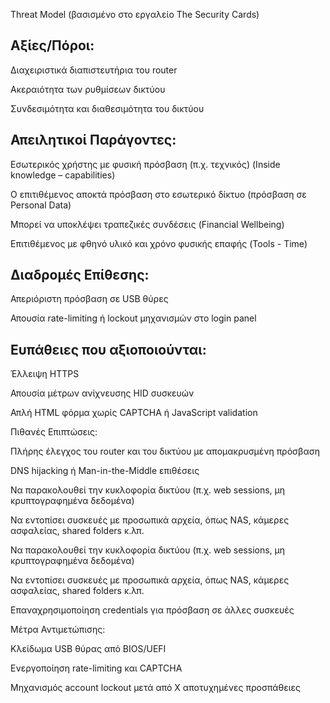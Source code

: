 Threat Model (βασισμένο στο εργαλείο The Security Cards)

## Αξίες/Πόροι:

Διαχειριστικά διαπιστευτήρια του router

Ακεραιότητα των ρυθμίσεων δικτύου

Συνδεσιμότητα και διαθεσιμότητα του δικτύου

## Απειλητικοί Παράγοντες:

Εσωτερικός χρήστης με φυσική πρόσβαση (π.χ. τεχνικός) (Inside knowledge – capabilities)

Ο επιτιθέμενος αποκτά πρόσβαση στο εσωτερικό δίκτυο (πρόσβαση σε Personal Data)

Μπορεί να υποκλέψει τραπεζικές συνδέσεις (Financial Wellbeing)

Επιτιθέμενος με φθηνό υλικό και χρόνο φυσικής επαφής (Tools - Time)

## Διαδρομές Επίθεσης:

Απεριόριστη πρόσβαση σε USB θύρες

Απουσία rate-limiting ή lockout μηχανισμών στο login panel

## Ευπάθειες που αξιοποιούνται:

Έλλειψη HTTPS

Απουσία μέτρων ανίχνευσης HID συσκευών

Απλή HTML φόρμα χωρίς CAPTCHA ή JavaScript validation

Πιθανές Επιπτώσεις:

Πλήρης έλεγχος του router και του δικτύου με απομακρυσμένη πρόσβαση

DNS hijacking ή Man-in-the-Middle επιθέσεις

Να παρακολουθεί την κυκλοφορία δικτύου (π.χ. web sessions, μη κρυπτογραφημένα δεδομένα)

Να εντοπίσει συσκευές με προσωπικά αρχεία, όπως NAS, κάμερες ασφαλείας, shared folders κ.λπ.

Να παρακολουθεί την κυκλοφορία δικτύου (π.χ. web sessions, μη κρυπτογραφημένα δεδομένα)

Να εντοπίσει συσκευές με προσωπικά αρχεία, όπως NAS, κάμερες ασφαλείας, shared folders κ.λπ.

Επαναχρησιμοποίηση credentials για πρόσβαση σε άλλες συσκευές

Μέτρα Αντιμετώπισης:

Κλείδωμα USB θύρας από BIOS/UEFI

Ενεργοποίηση rate-limiting και CAPTCHA

Μηχανισμός account lockout μετά από X αποτυχημένες προσπάθειες
